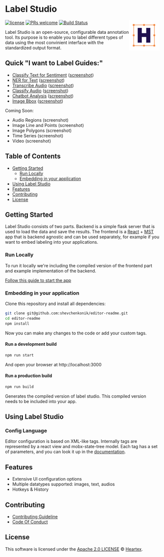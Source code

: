 # Label Studio

<img src="./images/logo.png" align="right" title="Heartex Editor" width="100" height="100">

[![license](https://img.shields.io/github/license/nhn/tui.editor.svg)](https://github.com/shevchenkonik/editor-readme/blob/master/LICENSE) [![PRs welcome](https://img.shields.io/badge/PRs-welcome-ff69b4.svg)](https://github.com/shevchenkonik/editor-readme/issues?q=is%3Aissue+is%3Aopen+label%3A%22help+wanted%22) [![Build Status](https://travis-ci.com/shevchenkonik/editor-readme.svg?token=ds22yQDmPNgvZgqrpDKv&branch=master)](https://travis-ci.com/shevchenkonik/editor-readme)

Label Studio is an open-source, configurable data annotation tool. Its
purpose is to enable you to label different types of data using the
most convinient interface with the standardized output format.

## Quick "I want to Label Guides:"

- [Classify Text for Sentiment](/examples/sentiment_analysis/START.md) ([screenshot](https://user.fm/files/v2-c739eea809a0fde9c90675a2396f577e/Screen%20Shot%202019-08-01%20at%209.17.04%20PM.png))
- [NER for Text](/examples/named_entity/START.md) ([screenshot](https://user.fm/files/v2-cfb599a352fe6c17d209599ce95e7e25/Screen%20Shot%202019-08-01%20at%209.48.24%20PM.png))
- [Transcribe Audio](/examples/transcribe_audio/START.md) ([screenshot](https://user.fm/files/v2-e1f1d31d32db73c07d20a96a78758623/Screen%20Shot%202019-08-01%20at%209.39.54%20PM.png))
- [Classify Audio](/examples/audio_classification/START.md) ([screenshot](https://user.fm/files/v2-70ded6823222ef7f5291482df9ce39c2/Screen%20Shot%202019-08-01%20at%209.21.12%20PM.png))
- [Chatbot Analysis](/examples/chatbot_analysis/START.md) ([screenshot](https://user.fm/files/v2-cb81c8aaa30170724ea19e3af7218fc8/Screen%20Shot%202019-08-01%20at%209.27.14%20PM.png))
- [Image Bbox](/examples/image_bbox/START.md) ([screenshot](https://user.fm/files/v2-04a15361580d038bd9392a225e2569e4/Screen%20Shot%202019-08-01%20at%2011.38.16%20PM.png))

Coming Soon:
- Audio Regions (screenshot)
- Image Line and Points (screenshot)
- Image Polygons (screenshot)
- Time Series (screenshot)
- Video (screenshot)

## Table of Contents

- [Getting Started](#getting-started)
  - [Run Locally](#run-locally)
  - [Embedding in your application](#embedding-in-your-application)
- [Using Label Studio](#using-label-studio)
- [Features](#features)
- [Contributing](#contributing)
- [License](#license)

## Getting Started

Label Studio consists of two parts. Backend is a simple flask server
that is used to load the data and save the results. The frontend is a
[React](https://reactjs.org/) +
[MST](https://github.com/mobxjs/mobx-state-tree) app that is backend
agnostic and can be used separately, for example if you want to embed
labeling into your applications.

### Run Locally

To run it locally we're including the compiled version of the frontend
part and example implementation of the backend. 

[Follow this guide to start the app](backend/README.md)

### Embedding in your application

Clone this repository and install all dependencies:

```bash
git clone git@github.com:shevchenkonik/editor-readme.git
cd editor-readme
npm install
```

Now you can make any changes to the code or add your custom tags.

#### Run a development build

```bash
npm run start
```

And open your browser at http://localhost:3000

#### Run a production build

```bash
npm run build
```

Generates the compiled version of label studio. This compiled version needs to be included into your app.

## Using Label Studio

### Config Language 

Editor configuration is based on XML-like tags. Internally tags are
represented by a react view and mobx-state-tree model. Each tag has a set of parameters, and you can look it up in the [documentation](/docs/Tags.md).

## Features

- Extensive UI configuration options
- Multiple datatypes supported: images, text, audios
- Hotkeys & History

## Contributing

- [Contributing Guideline](/CONTRIBUTING.md)
- [Code Of Conduct](/CODE_OF_CONDUCT.md)

## License

This software is licensed under the [Apache 2.0 LICENSE](/LICENSE) © [Heartex](https://www.heartex.net/).

